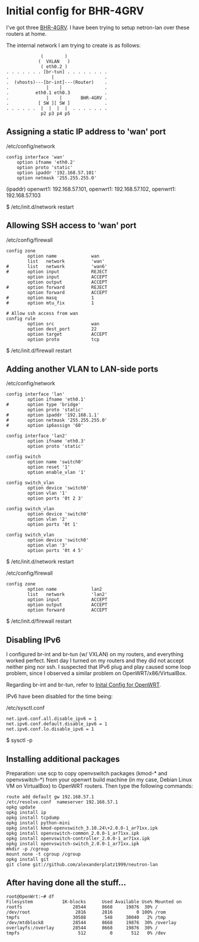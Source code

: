 Initial config for BHR-4GRV
===========================

I've got three [BHR-4GRV](http://buffalo.jp/product/wired-lan/router/bhr-4grv/). I have been trying to setup netron-lan over these routers at home.

The internal network I am trying to create is as follows:

                 (        )
                (  VXLAN   )
                 ( eth0.2 )      
    . . . . . . . [br-tun] . . . . . . . .
    .                |                   .
    .  (vhosts)---[br-int]---(Router)    .
    .              |    |                .
    .          eth0.1 eth0.3             .
    .              |    |       BHR-4GRV .
    .           [ SW ][ SW ]             .
    . . . . . .  |  |  |  |  . . . . . . .
                 p2 p3 p4 p5


Assigning a static IP address to 'wan' port
-------------------------------------------

/etc/config/network

    config interface 'wan'
        option ifname 'eth0.2'
        option proto 'static'
        option ipaddr '192.168.57.101'
        option netmask '255.255.255.0'

(ipaddr) openwrt1: 192.168.57.101, openwrt1: 192.168.57.102, openwrt1: 192.168.57.103

$ /etc/init.d/network restart

Allowing SSH access to 'wan' port
---------------------------------

/etc/config/firewall

    config zone
            option name             wan
            list   network          'wan'
    #       list   network          'wan6'
    #       option input            REJECT
            option input            ACCEPT
            option output           ACCEPT
    #       option forward          REJECT
            option forward          ACCEPT
    #       option masq             1
    #       option mtu_fix          1

    # Allow ssh access from wan
    config rule
            option src              wan
            option dest_port        22
            option target           ACCEPT
            option proto            tcp

$ /etc/init.d/firewall restart

Adding another VLAN to LAN-side ports
-------------------------------------

/etc/config/network

    config interface 'lan'
            option ifname 'eth0.1'
    #       option type 'bridge'
            option proto 'static'
    #       option ipaddr '192.168.1.1'
    #       option netmask '255.255.255.0'
    #       option ip6assign '60'
     
    config interface 'lan2'
            option ifname 'eth0.3'
            option proto 'static'

    config switch
            option name 'switch0'
            option reset '1'
            option enable_vlan '1'
            
    config switch_vlan
            option device 'switch0'
            option vlan '1'
            option ports '0t 2 3'
            
    config switch_vlan
            option device 'switch0'
            option vlan '2'
            option ports '0t 1'
            
    config switch_vlan
            option device 'switch0'
            option vlan '3'
            option ports '0t 4 5'

$ /etc/init.d/network restart

            
/etc/config/firewall

    config zone
            option name             lan2
            list   network          'lan2'
            option input            ACCEPT
            option output           ACCEPT
            option forward          ACCEPT

$ /etc/init.d/firewall restart

Disabling IPv6
--------------

I configured br-int and br-tun (w/ VXLAN) on my routers, and everything worked perfect. Next day I turned on my routers and they did not accept neither ping nor ssh. I suspected that IPv6 plug and play caused some loop problem, since I observed a similar problem on OpenWRT/x86/VirtualBox.

Regarding br-int and br-tun, refer to [Inital Config for OpenWRT](https://github.com/alexanderplatz1999/neutron-lan/blob/master/config/config_openwrt1.sh).

IPv6 have been disabled for the time being:

/etc/sysctl.conf

    net.ipv6.conf.all.disable_ipv6 = 1
    net.ipv6.conf.default.disable_ipv6 = 1
    net.ipv6.conf.lo.disable_ipv6 = 1

$ sysctl -p

Installing additional packages
------------------------------

Preparation: use scp to copy openvswitch packages (kmod-* and openvswitch-*) from your openwrt build machine (in my case, Debian Linux VM on VirtualBox) to OpenWRT routers. Then type the following commands: 

    route add default gw 192.168.57.1
    /etc/resolve.conf  nameserver 192.168.57.1
    opkg update
    opkg install ip
    opkg install tcpdump
    opkg install python-mini
    opkg install kmod-openvswitch_3.10.24\+2.0.0-1_ar71xx.ipk
    opkg install openvswitch-common_2.0.0-1_ar71xx.ipk
    opkg install openvswitch-controller_2.0.0-1_ar71xx.ipk
    opkg install openvswitch-switch_2.0.0-1_ar71xx.ipk
    mkdir -p /cgroup
    mount none -t cgroup /cgroup
    opkg install git
    git clone git://github.com/alexanderplatz1999/neutron-lan


After having done all the stuff...
----------------------------------

    root@OpenWrt:~# df
    Filesystem           1K-blocks      Used Available Use% Mounted on
    rootfs                   28544      8668     19876  30% /
    /dev/root                 2816      2816         0 100% /rom
    tmpfs                    30588       548     30040   2% /tmp
    /dev/mtdblock8           28544      8668     19876  30% /overlay
    overlayfs:/overlay       28544      8668     19876  30% /
    tmpfs                      512         0       512   0% /dev
  
